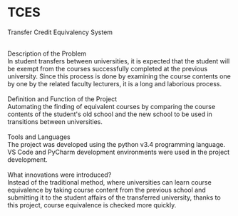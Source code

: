 # TCES
Transfer Credit Equivalency System


<br />Description of the Problem
   <br />In student transfers between universities, it is expected that the student will be exempt from the courses successfully completed at the previous university. Since this process is done by examining the course contents one by one by the related faculty lecturers, it is a long and laborious process.
<br />
<br />Definition and Function of the Project
   <br />Automating the finding of equivalent courses by comparing the course contents of the student's old school and the new school to be used in transitions between universities.
<br />
<br />Tools and Languages
   <br />The project was developed using the python v3.4 programming language. VS Code and PyCharm development environments were used in the project development.
<br />
<br />What innovations were introduced?
    <br />Instead of the traditional method, where universities can learn course equivalence by taking course content from the previous school and submitting it to the student affairs of the transferred university, thanks to this project, course equivalence is checked more quickly.
